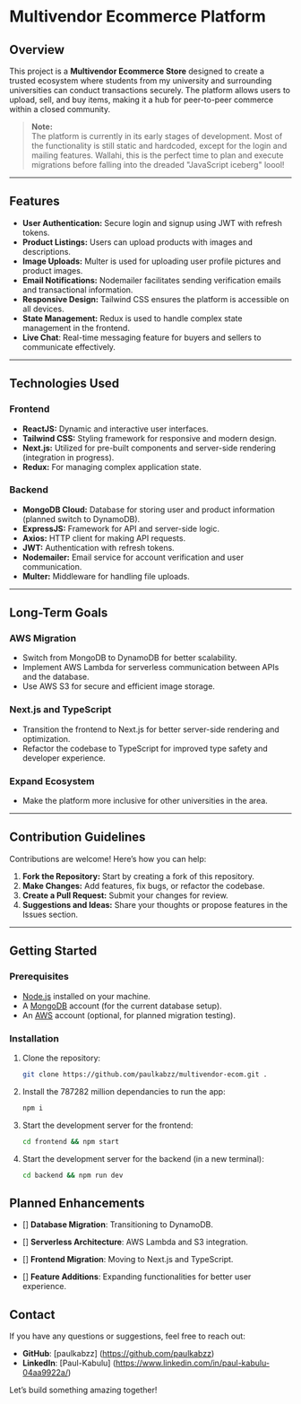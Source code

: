 # Multivendor Ecommerce Platform

## Overview
This project is a **Multivendor Ecommerce Store** designed to create a trusted ecosystem where students from my university and surrounding universities can conduct transactions securely. The platform allows users to upload, sell, and buy items, making it a hub for peer-to-peer commerce within a closed community.

> **Note:**  
> The platform is currently in its early stages of development. Most of the functionality is still static and hardcoded, except for the login and mailing features. Wallahi, this is the perfect time to plan and execute migrations before falling into the dreaded "JavaScript iceberg" loool!

---

## Features
- **User Authentication:** Secure login and signup using JWT with refresh tokens.  
- **Product Listings:** Users can upload products with images and descriptions.  
- **Image Uploads:** Multer is used for uploading user profile pictures and product images.  
- **Email Notifications:** Nodemailer facilitates sending verification emails and transactional information.  
- **Responsive Design:** Tailwind CSS ensures the platform is accessible on all devices.  
- **State Management:** Redux is used to handle complex state management in the frontend.  
- **Live Chat**: Real-time messaging feature for buyers and sellers to communicate effectively.

---

## Technologies Used

### **Frontend**
- **ReactJS:** Dynamic and interactive user interfaces.  
- **Tailwind CSS:** Styling framework for responsive and modern design.  
- **Next.js:** Utilized for pre-built components and server-side rendering (integration in progress).  
- **Redux:** For managing complex application state.  

### **Backend**
- **MongoDB Cloud:** Database for storing user and product information (planned switch to DynamoDB).  
- **ExpressJS:** Framework for API and server-side logic.  
- **Axios:** HTTP client for making API requests.  
- **JWT:** Authentication with refresh tokens.  
- **Nodemailer:** Email service for account verification and user communication.  
- **Multer:** Middleware for handling file uploads.  

---

## Long-Term Goals

### **AWS Migration**
- Switch from MongoDB to DynamoDB for better scalability.  
- Implement AWS Lambda for serverless communication between APIs and the database.  
- Use AWS S3 for secure and efficient image storage.  

### **Next.js and TypeScript**
- Transition the frontend to Next.js for better server-side rendering and optimization.  
- Refactor the codebase to TypeScript for improved type safety and developer experience.  

### **Expand Ecosystem**
- Make the platform more inclusive for other universities in the area.  

---

## Contribution Guidelines
Contributions are welcome! Here’s how you can help:  
1. **Fork the Repository:** Start by creating a fork of this repository.  
2. **Make Changes:** Add features, fix bugs, or refactor the codebase.  
3. **Create a Pull Request:** Submit your changes for review.  
4. **Suggestions and Ideas:** Share your thoughts or propose features in the Issues section.  

---

## Getting Started

### **Prerequisites**
- [Node.js](https://nodejs.org/) installed on your machine.  
- A [MongoDB](https://www.mongodb.com/) account (for the current database setup).  
- An [AWS](https://aws.amazon.com/) account (optional, for planned migration testing).  

### **Installation**
1. Clone the repository:
   ```bash
   git clone https://github.com/paulkabzz/multivendor-ecom.git .
   ```

2. Install the 787282 million dependancies to run the app:
    ```bash
    npm i
    ```

3. Start the development server for the frontend:
    ```bash
    cd frontend && npm start
    ```

4. Start the development server for the backend (in a new terminal):
    ```bash
    cd backend && npm run dev
    ```

## Planned Enhancements

- [] **Database Migration**: Transitioning to DynamoDB.

- [] **Serverless Architecture**: AWS Lambda and S3 integration.

- [] **Frontend Migration**: Moving to Next.js and TypeScript.

- [] **Feature Additions**: Expanding functionalities for better user experience.

## Contact

If you have any questions or suggestions, feel free to reach out:

- **GitHub**: [paulkabzz] (https://github.com/paulkabzz)
- **LinkedIn**: [Paul-Kabulu] (https://www.linkedin.com/in/paul-kabulu-04aa9922a/)

Let’s build something amazing together!
